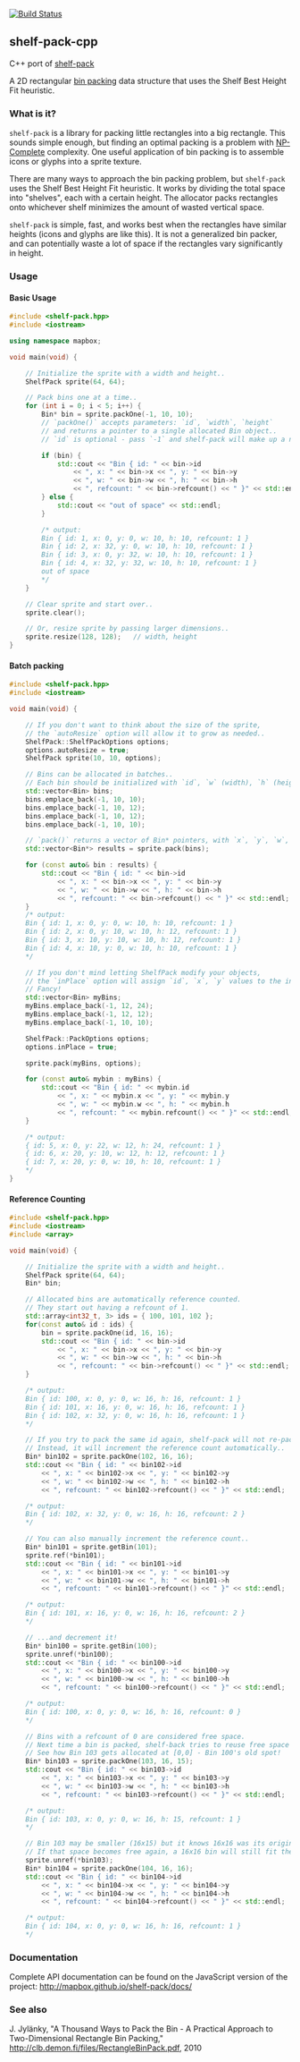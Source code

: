 [![Build Status](https://circleci.com/gh/mapbox/shelf-pack-cpp.svg?style=shield)](https://circleci.com/gh/mapbox/shelf-pack-cpp)

## shelf-pack-cpp

C++ port of [shelf-pack](https://github.com/mapbox/shelf-pack)

A 2D rectangular [bin packing](https://en.wikipedia.org/wiki/Bin_packing_problem)
data structure that uses the Shelf Best Height Fit heuristic.


### What is it?

`shelf-pack` is a library for packing little rectangles into a big rectangle.  This sounds simple enough,
but finding an optimal packing is a problem with [NP-Complete](https://en.wikipedia.org/wiki/NP-completeness)
complexity.  One useful application of bin packing is to assemble icons or glyphs into a sprite texture.

There are many ways to approach the bin packing problem, but `shelf-pack` uses the Shelf Best
Height Fit heuristic.  It works by dividing the total space into "shelves", each with a certain height.
The allocator packs rectangles onto whichever shelf minimizes the amount of wasted vertical space.

`shelf-pack` is simple, fast, and works best when the rectangles have similar heights (icons and glyphs
are like this).  It is not a generalized bin packer, and can potentially waste a lot of space if the
rectangles vary significantly in height.


### Usage

#### Basic Usage

```cpp
#include <shelf-pack.hpp>
#include <iostream>

using namespace mapbox;

void main(void) {

    // Initialize the sprite with a width and height..
    ShelfPack sprite(64, 64);

    // Pack bins one at a time..
    for (int i = 0; i < 5; i++) {
        Bin* bin = sprite.packOne(-1, 10, 10);
        // `packOne()` accepts parameters: `id`, `width`, `height`
        // and returns a pointer to a single allocated Bin object..
        // `id` is optional - pass `-1` and shelf-pack will make up a number for you..

        if (bin) {
            std::cout << "Bin { id: " << bin->id
                << ", x: " << bin->x << ", y: " << bin->y
                << ", w: " << bin->w << ", h: " << bin->h
                << ", refcount: " << bin->refcount() << " }" << std::endl;
        } else {
            std::cout << "out of space" << std::endl;
        }

        /* output:
        Bin { id: 1, x: 0, y: 0, w: 10, h: 10, refcount: 1 }
        Bin { id: 2, x: 32, y: 0, w: 10, h: 10, refcount: 1 }
        Bin { id: 3, x: 0, y: 32, w: 10, h: 10, refcount: 1 }
        Bin { id: 4, x: 32, y: 32, w: 10, h: 10, refcount: 1 }
        out of space
        */
    }

    // Clear sprite and start over..
    sprite.clear();

    // Or, resize sprite by passing larger dimensions..
    sprite.resize(128, 128);   // width, height
}
```


#### Batch packing

```cpp
#include <shelf-pack.hpp>
#include <iostream>

void main(void) {

    // If you don't want to think about the size of the sprite,
    // the `autoResize` option will allow it to grow as needed..
    ShelfPack::ShelfPackOptions options;
    options.autoResize = true;
    ShelfPack sprite(10, 10, options);

    // Bins can be allocated in batches..
    // Each bin should be initialized with `id`, `w` (width), `h` (height)..
    std::vector<Bin> bins;
    bins.emplace_back(-1, 10, 10);
    bins.emplace_back(-1, 10, 12);
    bins.emplace_back(-1, 10, 12);
    bins.emplace_back(-1, 10, 10);

    // `pack()` returns a vector of Bin* pointers, with `x`, `y`, `w`, `h` values..
    std::vector<Bin*> results = sprite.pack(bins);

    for (const auto& bin : results) {
        std::cout << "Bin { id: " << bin->id
            << ", x: " << bin->x << ", y: " << bin->y
            << ", w: " << bin->w << ", h: " << bin->h
            << ", refcount: " << bin->refcount() << " }" << std::endl;
    }
    /* output:
    Bin { id: 1, x: 0, y: 0, w: 10, h: 10, refcount: 1 }
    Bin { id: 2, x: 0, y: 10, w: 10, h: 12, refcount: 1 }
    Bin { id: 3, x: 10, y: 10, w: 10, h: 12, refcount: 1 }
    Bin { id: 4, x: 10, y: 0, w: 10, h: 10, refcount: 1 }
    */

    // If you don't mind letting ShelfPack modify your objects,
    // the `inPlace` option will assign `id`, `x`, `y` values to the incoming Bins.
    // Fancy!
    std::vector<Bin> myBins;
    myBins.emplace_back(-1, 12, 24);
    myBins.emplace_back(-1, 12, 12);
    myBins.emplace_back(-1, 10, 10);

    ShelfPack::PackOptions options;
    options.inPlace = true;

    sprite.pack(myBins, options);

    for (const auto& mybin : myBins) {
        std::cout << "Bin { id: " << mybin.id
            << ", x: " << mybin.x << ", y: " << mybin.y
            << ", w: " << mybin.w << ", h: " << mybin.h
            << ", refcount: " << mybin.refcount() << " }" << std::endl;
    }

    /* output:
    { id: 5, x: 0, y: 22, w: 12, h: 24, refcount: 1 }
    { id: 6, x: 20, y: 10, w: 12, h: 12, refcount: 1 }
    { id: 7, x: 20, y: 0, w: 10, h: 10, refcount: 1 }
    */
}

```

#### Reference Counting

```cpp
#include <shelf-pack.hpp>
#include <iostream>
#include <array>

void main(void) {

    // Initialize the sprite with a width and height..
    ShelfPack sprite(64, 64);
    Bin* bin;

    // Allocated bins are automatically reference counted.
    // They start out having a refcount of 1.
    std::array<int32_t, 3> ids = { 100, 101, 102 };
    for(const auto& id : ids) {
        bin = sprite.packOne(id, 16, 16);
        std::cout << "Bin { id: " << bin->id
            << ", x: " << bin->x << ", y: " << bin->y
            << ", w: " << bin->w << ", h: " << bin->h
            << ", refcount: " << bin->refcount() << " }" << std::endl;
    }

    /* output:
    Bin { id: 100, x: 0, y: 0, w: 16, h: 16, refcount: 1 }
    Bin { id: 101, x: 16, y: 0, w: 16, h: 16, refcount: 1 }
    Bin { id: 102, x: 32, y: 0, w: 16, h: 16, refcount: 1 }
    */

    // If you try to pack the same id again, shelf-pack will not re-pack it.
    // Instead, it will increment the reference count automatically..
    Bin* bin102 = sprite.packOne(102, 16, 16);
    std::cout << "Bin { id: " << bin102->id
        << ", x: " << bin102->x << ", y: " << bin102->y
        << ", w: " << bin102->w << ", h: " << bin102->h
        << ", refcount: " << bin102->refcount() << " }" << std::endl;

    /* output:
    Bin { id: 102, x: 32, y: 0, w: 16, h: 16, refcount: 2 }
    */

    // You can also manually increment the reference count..
    Bin* bin101 = sprite.getBin(101);
    sprite.ref(*bin101);
    std::cout << "Bin { id: " << bin101->id
        << ", x: " << bin101->x << ", y: " << bin101->y
        << ", w: " << bin101->w << ", h: " << bin101->h
        << ", refcount: " << bin101->refcount() << " }" << std::endl;

    /* output:
    Bin { id: 101, x: 16, y: 0, w: 16, h: 16, refcount: 2 }
    */

    // ...and decrement it!
    Bin* bin100 = sprite.getBin(100);
    sprite.unref(*bin100);
    std::cout << "Bin { id: " << bin100->id
        << ", x: " << bin100->x << ", y: " << bin100->y
        << ", w: " << bin100->w << ", h: " << bin100->h
        << ", refcount: " << bin100->refcount() << " }" << std::endl;

    /* output:
    Bin { id: 100, x: 0, y: 0, w: 16, h: 16, refcount: 0 }
    */

    // Bins with a refcount of 0 are considered free space.
    // Next time a bin is packed, shelf-back tries to reuse free space first.
    // See how Bin 103 gets allocated at [0,0] - Bin 100's old spot!
    Bin* bin103 = sprite.packOne(103, 16, 15);
    std::cout << "Bin { id: " << bin103->id
        << ", x: " << bin103->x << ", y: " << bin103->y
        << ", w: " << bin103->w << ", h: " << bin103->h
        << ", refcount: " << bin103->refcount() << " }" << std::endl;

    /* output:
    Bin { id: 103, x: 0, y: 0, w: 16, h: 15, refcount: 1 }
    */

    // Bin 103 may be smaller (16x15) but it knows 16x16 was its original size.
    // If that space becomes free again, a 16x16 bin will still fit there.
    sprite.unref(*bin103);
    Bin* bin104 = sprite.packOne(104, 16, 16);
    std::cout << "Bin { id: " << bin104->id
        << ", x: " << bin104->x << ", y: " << bin104->y
        << ", w: " << bin104->w << ", h: " << bin104->h
        << ", refcount: " << bin104->refcount() << " }" << std::endl;

    /* output:
    Bin { id: 104, x: 0, y: 0, w: 16, h: 16, refcount: 1 }
    */

```


### Documentation

Complete API documentation can be found on the JavaScript version of the project:
http://mapbox.github.io/shelf-pack/docs/


### See also

J. Jylänky, "A Thousand Ways to Pack the Bin - A Practical
Approach to Two-Dimensional Rectangle Bin Packing,"
http://clb.demon.fi/files/RectangleBinPack.pdf, 2010
